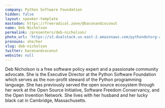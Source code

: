 ```yaml
---
company: Python Software Foundation
hidden: false
layout: speaker-template
mastodon: https://freeradical.zone/@baconandcoconut
name: Deb Nicholson
permalink: /presenters/deb-nicholson/
photo_url: 'https://s3.dualstack.us-east-2.amazonaws.com/pythondotorg-assets/media/files/20190601_DebatMeowWolf.jpg'
pronouns: she/her
slug: deb-nicholson
twitter: baconandcoconut
website: null
---
```


Deb Nicholson is a free software policy expert and a passionate community advocate. She is the Executive Director at the Python Software Foundation which serves as the non-profit steward of the Python programming language. She has previously served the open source ecosystem through her work at the Open Source Initiative, Software Freedom Conservancy, and the Open Invention Network. She lives with her husband and her lucky black cat in Cambridge, Massachusetts.
